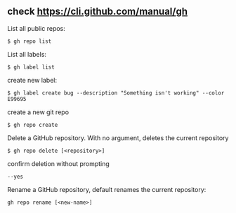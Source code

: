 ## check https://cli.github.com/manual/gh

List all public repos:
```
$ gh repo list 
```

List all labels: 
```
$ gh label list
```

create new label:
```
$ gh label create bug --description "Something isn't working" --color E99695
```

create a new git repo
```
$ gh repo create
```

Delete a GitHub repository. With no argument, deletes the current repository
```
$ gh repo delete [<repository>]
```

confirm deletion without prompting 
```
--yes 
```

Rename a GitHub repository, default renames the current repository:
```
gh repo rename [<new-name>]
```
